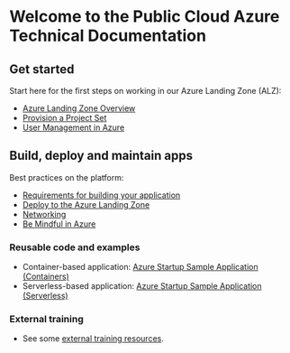 # Welcome to the Public Cloud Azure Technical Documentation

## Get started

Start here for the first steps on working in our Azure Landing Zone (ALZ):

* [Azure Landing Zone Overview](get-started/bc-govs-azure-landing-zone-overview.md)
* [Provision a Project Set](../get-started/provision-a-project-set.md)
* [User Management in Azure](design-build-deploy/user-management.md)

## Build, deploy and maintain apps

Best practices on the platform:

* [Requirements for building your application](design-build-deploy/requirements.md)
* [Deploy to the Azure Landing Zone](design-build-deploy/deploy-to-the-azure-landing-zone.md)
* [Networking](design-build-deploy/networking.md)
* [Be Mindful in Azure](best-practices/be-mindful.md)

### Reusable code and examples

* Container-based application: [Azure Startup Sample Application (Containers)](https://github.com/bcgov/azure-startup-sample-app-containers)
* Serverless-based application: [Azure Startup Sample Application (Serverless)](https://github.com/bcgov-c/ecf-azure-startup-sample-app-serverless)

### External training

* See some [external training resources](https://digital.gov.bc.ca/cloud/services/public/get-support/#training).
